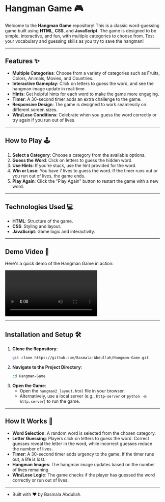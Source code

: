 # Hangman Game 🎮

Welcome to the **Hangman Game** repository! This is a classic word-guessing game built using **HTML**, **CSS**, and **JavaScript**. The game is designed to be simple, interactive, and fun, with multiple categories to choose from. Test your vocabulary and guessing skills as you try to save the hangman!

---

## Features ✨

- **Multiple Categories**: Choose from a variety of categories such as Fruits, Colors, Animals, Movies, and Countries.
- **Interactive Gameplay**: Click on letters to guess the word, and see the hangman image update in real-time.
- **Hints**: Get helpful hints for each word to make the game more engaging.
- **Timer**: A 30-second timer adds an extra challenge to the game.
- **Responsive Design**: The game is designed to work seamlessly on different screen sizes.
- **Win/Lose Conditions**: Celebrate when you guess the word correctly or try again if you run out of lives.

---

## How to Play 🕹️

1. **Select a Category**: Choose a category from the available options.
2. **Guess the Word**: Click on letters to guess the hidden word.
3. **Use Hints**: If you're stuck, use the hint provided for the word.
4. **Win or Lose**: You have 7 lives to guess the word. If the timer runs out or you run out of lives, the game ends.
5. **Play Again**: Click the "Play Again" button to restart the game with a new word.

---

## Technologies Used 💻

- **HTML**: Structure of the game.
- **CSS**: Styling and layout.
- **JavaScript**: Game logic and interactivity.
---

## Demo Video 🎥

Here's a quick demo of the Hangman Game in action:

![Demo Video](video/Hangman_Game_Demo.mp4)

---
## Installation and Setup 🛠️

1. **Clone the Repository**:
   ```bash
   git clone https://github.com/Basmala-Abdullah/Hangman-Game.git
   ```
2. **Navigate to the Project Directory**:
   ```bash
   cd Hangman-Game
   ```
3. **Open the Game**:
   - Open the `hangman2_layout.html` file in your browser.
   - Alternatively, use a local server (e.g., `http-server` or `python -m http.server`) to run the game.
---
## How It Works 🧠

- **Word Selection**: A random word is selected from the chosen category.
- **Letter Guessing**: Players click on letters to guess the word. Correct guesses reveal the letter in the word, while incorrect guesses reduce the number of lives.
- **Timer**: A 30-second timer adds urgency to the game. If the timer runs out, a life is lost.
- **Hangman Images**: The hangman image updates based on the number of lives remaining.
- **Win/Lose Logic**: The game checks if the player has guessed the word correctly or run out of lives.
---
- Built with ❤️ by Basmala Abdullah.
